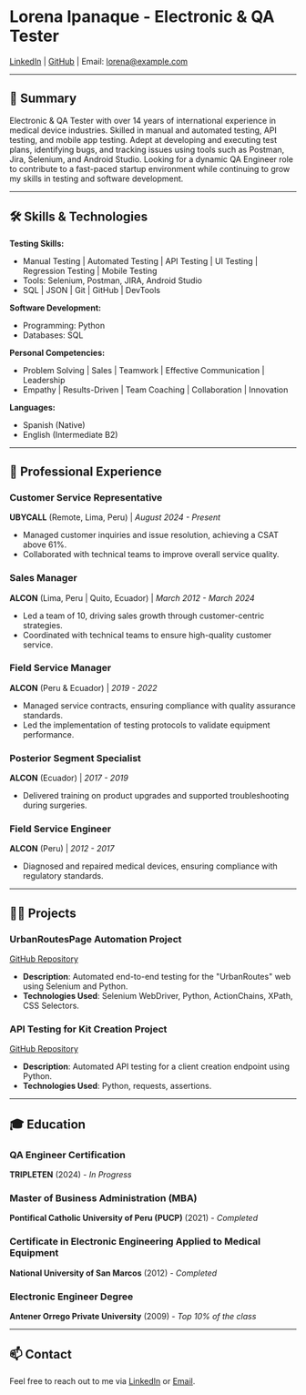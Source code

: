 # Lorena Ipanaque - Electronic & QA Tester

[LinkedIn](https://www.linkedin.com/in/lorena-ipanaque/) | [GitHub](https://github.com/tuusuario) | Email: lorena@example.com

---

## 📝 Summary

Electronic & QA Tester with over 14 years of international experience in medical device industries. Skilled in manual and automated testing, API testing, and mobile app testing. Adept at developing and executing test plans, identifying bugs, and tracking issues using tools such as Postman, Jira, Selenium, and Android Studio. Looking for a dynamic QA Engineer role to contribute to a fast-paced startup environment while continuing to grow my skills in testing and software development.

---

## 🛠️ Skills & Technologies

**Testing Skills:**
- Manual Testing | Automated Testing | API Testing | UI Testing | Regression Testing | Mobile Testing  
- Tools: Selenium, Postman, JIRA, Android Studio  
- SQL | JSON | Git | GitHub | DevTools  

**Software Development:**
- Programming: Python  
- Databases: SQL  

**Personal Competencies:**
- Problem Solving | Sales | Teamwork | Effective Communication | Leadership  
- Empathy | Results-Driven | Team Coaching | Collaboration | Innovation  

**Languages:**
- Spanish (Native)  
- English (Intermediate B2)

---

## 💼 Professional Experience

### **Customer Service Representative**  
**UBYCALL** (Remote, Lima, Peru) | *August 2024 - Present*  
- Managed customer inquiries and issue resolution, achieving a CSAT above 61%.  
- Collaborated with technical teams to improve overall service quality.  

### **Sales Manager**  
**ALCON** (Lima, Peru | Quito, Ecuador) | *March 2012 - March 2024*  
- Led a team of 10, driving sales growth through customer-centric strategies.  
- Coordinated with technical teams to ensure high-quality customer service.  

### **Field Service Manager**  
**ALCON** (Peru & Ecuador) | *2019 - 2022*  
- Managed service contracts, ensuring compliance with quality assurance standards.  
- Led the implementation of testing protocols to validate equipment performance.  

### **Posterior Segment Specialist**  
**ALCON** (Ecuador) | *2017 - 2019*  
- Delivered training on product upgrades and supported troubleshooting during surgeries.  

### **Field Service Engineer**  
**ALCON** (Peru) | *2012 - 2017*  
- Diagnosed and repaired medical devices, ensuring compliance with regulatory standards.  

---

## 🧑‍💻 Projects

### **UrbanRoutesPage Automation Project**  
[GitHub Repository](https://github.com/tuusuario/urbanroutespage)  
- **Description**: Automated end-to-end testing for the "UrbanRoutes" web using Selenium and Python.  
- **Technologies Used**: Selenium WebDriver, Python, ActionChains, XPath, CSS Selectors.

### **API Testing for Kit Creation Project**  
[GitHub Repository](https://github.com/tuusuario/apitestingkitcreation)  
- **Description**: Automated API testing for a client creation endpoint using Python.  
- **Technologies Used**: Python, requests, assertions.

---

## 🎓 Education

### **QA Engineer Certification**  
**TRIPLETEN** (2024) - *In Progress*

### **Master of Business Administration (MBA)**  
**Pontifical Catholic University of Peru (PUCP)** (2021) - *Completed*

### **Certificate in Electronic Engineering Applied to Medical Equipment**  
**National University of San Marcos** (2012) - *Completed*

### **Electronic Engineer Degree**  
**Antener Orrego Private University** (2009) - *Top 10% of the class*

---

## 📫 Contact

Feel free to reach out to me via [LinkedIn](https://www.linkedin.com/in/lorenacamilaipanaquebotton/) or [Email](mailto:lorena.ipanaque@gmail.com).
